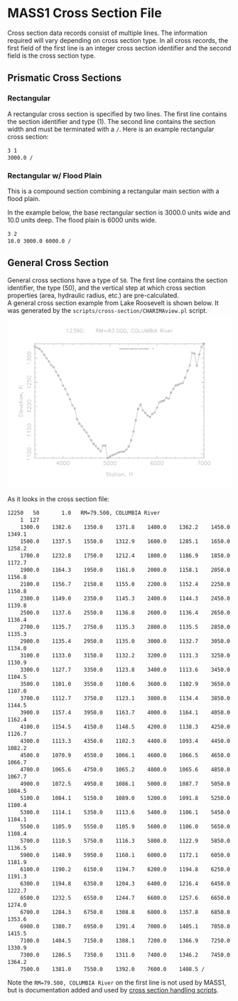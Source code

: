 # MASS1 Cross Section File

Cross section data records consist of multiple lines.  The information
required will vary depending on cross section type.  In all
cross records, the first field of the first line is an integer cross
section identifier and the second field is the cross section type.  

## Prismatic Cross Sections

### Rectangular

A rectangular cross section is specified by two lines. The first line
contains the section identifier and type (1). The second line contains
the section width and must be terminated with a `/`.  Here is an
example rectangular cross section:
```
3 1
3000.0 /
```

### Rectangular w/ Flood Plain

This is a compound section combining a rectangular main section with a
flood plain.  

In the example below, the base rectangular section is 3000.0 units
wide and 10.0 units deep.  The flood plain is 6000 units wide.  

```
3 2
10.0 3000.0 6000.0 /
```

## General Cross Section

General cross sections have a type of `50`.  The first line contains
the section identifier, the type (50), and the vertical step at which
cross section properties (area, hydraulic radius, etc.) are
pre-calculated.  
A general cross section example from Lake Roosevelt is shown below.
It was generated by the `scripts/cross-section/CHARIMAview.pl`
script. 
![A general cross section example from Lake Roosevelt](section_12250.png)

As it looks in the cross section file:
```
12250   50       1.0   RM=79.500, COLUMBIA River
    1  127
    1300.0    1382.6    1350.0    1371.8    1400.0    1362.2    1450.0    1349.1
    1500.0    1337.5    1550.0    1312.9    1600.0    1285.1    1650.0    1258.2
    1700.0    1232.8    1750.0    1212.4    1800.0    1186.9    1850.0    1172.7
    1900.0    1164.3    1950.0    1161.0    2000.0    1158.1    2050.0    1156.8
    2100.0    1156.7    2150.0    1155.0    2200.0    1152.4    2250.0    1150.8
    2300.0    1149.0    2350.0    1145.3    2400.0    1144.3    2450.0    1139.8
    2500.0    1137.6    2550.0    1136.8    2600.0    1136.4    2650.0    1136.4
    2700.0    1135.7    2750.0    1135.3    2800.0    1135.5    2850.0    1135.3
    2900.0    1135.4    2950.0    1135.0    3000.0    1132.7    3050.0    1134.0
    3100.0    1133.0    3150.0    1132.2    3200.0    1131.3    3250.0    1130.9
    3300.0    1127.7    3350.0    1123.8    3400.0    1113.6    3450.0    1104.5
    3500.0    1101.0    3550.0    1100.6    3600.0    1102.9    3650.0    1107.0
    3700.0    1112.7    3750.0    1123.1    3800.0    1134.4    3850.0    1144.5
    3900.0    1157.4    3950.0    1163.7    4000.0    1164.1    4050.0    1162.4
    4100.0    1154.5    4150.0    1148.5    4200.0    1138.3    4250.0    1126.7
    4300.0    1113.3    4350.0    1102.3    4400.0    1093.4    4450.0    1082.2
    4500.0    1070.9    4550.0    1066.1    4600.0    1066.5    4650.0    1066.7
    4700.0    1065.6    4750.0    1065.2    4800.0    1065.6    4850.0    1067.7
    4900.0    1072.5    4950.0    1086.1    5000.0    1087.7    5050.0    1084.5
    5100.0    1084.1    5150.0    1089.0    5200.0    1091.8    5250.0    1100.4
    5300.0    1114.1    5350.0    1113.6    5400.0    1106.1    5450.0    1104.1
    5500.0    1105.9    5550.0    1105.9    5600.0    1106.0    5650.0    1108.4
    5700.0    1110.5    5750.0    1116.3    5800.0    1122.9    5850.0    1136.5
    5900.0    1148.9    5950.0    1160.1    6000.0    1172.1    6050.0    1181.9
    6100.0    1190.2    6150.0    1194.7    6200.0    1194.8    6250.0    1191.3
    6300.0    1194.8    6350.0    1204.3    6400.0    1216.4    6450.0    1222.7
    6500.0    1232.5    6550.0    1244.7    6600.0    1257.6    6650.0    1274.0
    6700.0    1284.3    6750.0    1308.8    6800.0    1357.8    6850.0    1353.6
    6900.0    1380.7    6950.0    1391.4    7000.0    1405.1    7050.0    1415.5
    7100.0    1404.5    7150.0    1388.1    7200.0    1366.9    7250.0    1330.9
    7300.0    1286.5    7350.0    1311.0    7400.0    1346.2    7450.0    1364.2
    7500.0    1381.0    7550.0    1392.0    7600.0    1408.5 /
```
Note the `RM=79.500, COLUMBIA River` on the first line is not
used by MASS1, but is documentation added and used by [cross section
handling scripts](../scripts/cross-section/README.md). 
